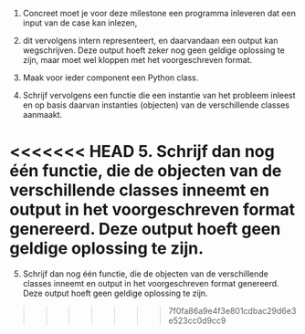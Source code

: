 1. Concreet moet je voor deze milestone een programma inleveren dat een input van de case kan inlezen, 

2. dit vervolgens intern representeert, en daarvandaan een output kan wegschrijven. Deze output hoeft zeker nog geen geldige oplossing te zijn, maar moet wel kloppen met het voorgeschreven format.

3. Maak voor ieder component een Python class. 

4. Schrijf vervolgens een functie die een instantie van het probleem inleest en op basis daarvan instanties (objecten) van de verschillende classes aanmaakt. 

<<<<<<< HEAD
5. Schrijf dan nog één functie, die de objecten van de verschillende classes inneemt en output in het voorgeschreven format genereerd. Deze output hoeft geen geldige oplossing te zijn.
=======
5. Schrijf dan nog één functie, die de objecten van de verschillende classes inneemt en output in het voorgeschreven format genereerd. Deze output hoeft geen geldige oplossing te zijn.
>>>>>>> 7f0fa86a9e4f3e801cdbac29d6e3e523cc0d9cc9
